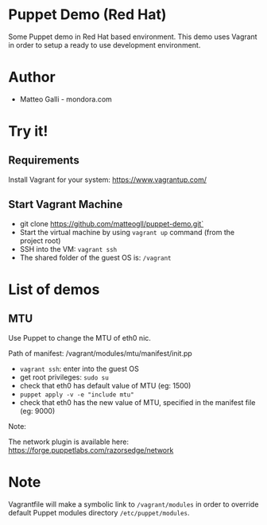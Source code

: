 # Puppet Demo (Red Hat)

Some Puppet demo in Red Hat based environment. 
This demo uses Vagrant in order to setup a ready to use development environment.

# Author
* Matteo Galli - mondora.com

# Try it!

## Requirements

Install Vagrant for your system: https://www.vagrantup.com/

## Start Vagrant Machine

* git clone https://github.com/matteogll/puppet-demo.git`
* Start the virtual machine by using `vagrant up` command (from the project root)
* SSH into the VM: `vagrant ssh`
* The shared folder of the guest OS is: `/vagrant`

# List of demos
## MTU
Use Puppet to change the MTU of eth0 nic.

Path of manifest: /vagrant/modules/mtu/manifest/init.pp

* `vagrant ssh`: enter into the guest OS
* get root privileges: `sudo su`
* check that eth0 has default value of MTU (eg: 1500)
* `puppet apply -v -e "include mtu"`
* check that eth0 has the new value of MTU, specified in the manifest file (eg: 9000)

Note:

The network plugin is available here: https://forge.puppetlabs.com/razorsedge/network

# Note

Vagrantfile will make a symbolic link to `/vagrant/modules` in order to override default Puppet modules directory 
`/etc/puppet/modules`.